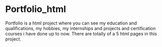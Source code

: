 # Portfolio_html
Portfolio is a html project where you can see my education and qualifications, my hobbies, my internships and projects and certification courses i have done up to now.
There are totally of a 5 html pages in this project.

